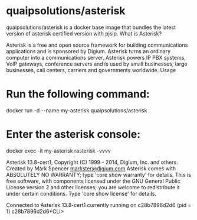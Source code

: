 # quaipsolutions/asterisk

quaipsolutions/asterisk is a docker base image that bundles the latest version of asterisk certified version with pjsip.
What is Asterisk?

Asterisk is a free and open source framework for building communications applications and is sponsored by Digium.
Asterisk turns an ordinary computer into a communications server. Asterisk powers IP PBX systems, VoIP gateways, conference servers and is used by small businesses, large businesses, call centers, carriers and governments worldwide.
Usage

# Run the following command:

docker run -d --name my-asterisk quaipsolutions/asterisk

# Enter the asterisk console:

docker exec -it my-asterisk rasterisk -vvvv

Asterisk 13.8-cert1, Copyright (C) 1999 - 2014, Digium, Inc. and others. 
Created by Mark Spencer <markster@digium.com>
Asterisk comes with ABSOLUTELY NO WARRANTY; type 'core show warranty' for details.
This is free software, with components licensed under the GNU General Public  
License version 2 and other licenses; you are welcome to redistribute it under
certain conditions. Type 'core show license' for details.

Connected to Asterisk 13.8-cert1 currently running on c28b7896d2d6 (pid = 1)
c28b7896d2d6*CLI>

